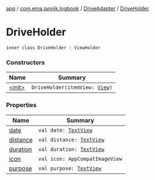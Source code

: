 [app](../../../index.md) / [com.ema.jannik.logbook](../../index.md) / [DriveAdapter](../index.md) / [DriveHolder](./index.md)

# DriveHolder

`inner class DriveHolder : ViewHolder`

### Constructors

| Name | Summary |
|---|---|
| [&lt;init&gt;](-init-.md) | `DriveHolder(itemView: `[`View`](https://developer.android.com/reference/android/view/View.html)`)` |

### Properties

| Name | Summary |
|---|---|
| [date](date.md) | `val date: `[`TextView`](https://developer.android.com/reference/android/widget/TextView.html) |
| [distance](distance.md) | `val distance: `[`TextView`](https://developer.android.com/reference/android/widget/TextView.html) |
| [duration](duration.md) | `val duration: `[`TextView`](https://developer.android.com/reference/android/widget/TextView.html) |
| [icon](icon.md) | `val icon: AppCompatImageView` |
| [purpose](purpose.md) | `val purpose: `[`TextView`](https://developer.android.com/reference/android/widget/TextView.html) |
